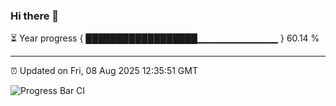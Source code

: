 ### Hi there 👋

⏳ Year progress { ██████████████████▁▁▁▁▁▁▁▁▁▁▁▁ } 60.14 %

---

⏰ Updated on Fri, 08 Aug 2025 12:35:51 GMT

![Progress Bar CI](https://github.com/liununu/liununu/workflows/Progress%20Bar%20CI/badge.svg)
